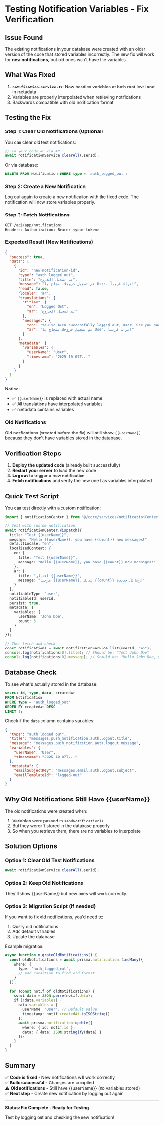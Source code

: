 # Testing Notification Variables - Fix Verification

## Issue Found

The existing notifications in your database were created with an older version of the code that stored variables incorrectly. The new fix will work for **new notifications**, but old ones won't have the variables.

## What Was Fixed

1. **`notification.service.ts`**: Now handles variables at both root level and in metadata
2. Variables are properly interpolated when retrieving notifications
3. Backwards compatible with old notification format

## Testing the Fix

### Step 1: Clear Old Notifications (Optional)

You can clear old test notifications:

```typescript
// In your code or via API
await notificationService.clearAll(userId);
```

Or via database:
```sql
DELETE FROM Notification WHERE type = 'auth_logged_out';
```

### Step 2: Create a New Notification

Log out again to create a new notification with the fixed code. The notification will now store variables properly.

### Step 3: Fetch Notifications

```bash
GET /api/app/notifications
Headers: Authorization: Bearer <your-token>
```

### Expected Result (New Notifications)

```json
{
  "success": true,
  "data": [
    {
      "id": "new-notification-id",
      "type": "auth_logged_out",
      "title": "تم تسجيل الخروج",
      "message": "تم تسجيل خروجك بنجاح يا User. نراك قريباً!",
      "read": false,
      "locale": "ar",
      "translations": {
        "titles": {
          "en": "Logged Out",
          "ar": "تم تسجيل الخروج"
        },
        "messages": {
          "en": "You've been successfully logged out, User. See you soon!",
          "ar": "تم تسجيل خروجك بنجاح يا User. نراك قريباً!"
        }
      },
      "metadata": {
        "variables": {
          "userName": "User",
          "timestamp": "2025-10-07T..."
        }
      }
    }
  ]
}
```

Notice:
- ✅ `{{userName}}` is replaced with actual name
- ✅ All translations have interpolated variables
- ✅ metadata contains variables

### Old Notifications

Old notifications (created before the fix) will still show `{{userName}}` because they don't have variables stored in the database.

## Verification Steps

1. **Deploy the updated code** (already built successfully)
2. **Restart your server** to load the new code
3. **Log out** to trigger a new notification
4. **Fetch notifications** and verify the new one has variables interpolated

## Quick Test Script

You can test directly with a custom notification:

```typescript
import { notificationCenter } from "@/core/services/notificationCenter";

// Test with custom notification
await notificationCenter.dispatch({
  title: "Test {{userName}}",
  message: "Hello {{userName}}, you have {{count}} new messages!",
  defaultLocale: "en",
  localizedContent: {
    en: {
      title: "Test {{userName}}",
      message: "Hello {{userName}}, you have {{count}} new messages!"
    },
    ar: {
      title: "اختبار {{userName}}",
      message: "مرحباً {{userName}}، لديك {{count}} رسائل جديدة!"
    }
  },
  notifiableType: "user",
  notifiableId: userId,
  persist: true,
  metadata: {
    variables: {
      userName: "John Doe",
      count: 5
    }
  }
});

// Then fetch and check
const notifications = await notificationService.list(userId, "en");
console.log(notifications[0].title); // Should be: "Test John Doe"
console.log(notifications[0].message); // Should be: "Hello John Doe, you have 5 new messages!"
```

## Database Check

To see what's actually stored in the database:

```sql
SELECT id, type, data, createdAt 
FROM Notification 
WHERE type = 'auth_logged_out' 
ORDER BY createdAt DESC 
LIMIT 1;
```

Check if the `data` column contains variables:
```json
{
  "type": "auth_logged_out",
  "title": "messages.push_notification.auth.logout.title",
  "message": "messages.push_notification.auth.logout.message",
  "variables": {
    "userName": "User",
    "timestamp": "2025-10-07T..."
  },
  "metadata": {
    "emailSubjectKey": "messages.email.auth.logout.subject",
    "emailTemplateId": "logged-out"
  }
}
```

## Why Old Notifications Still Have {{userName}}

The old notifications were created when:
1. Variables were passed to `sendNotification()`
2. But they weren't stored in the database properly
3. So when you retrieve them, there are no variables to interpolate

## Solution Options

### Option 1: Clear Old Test Notifications
```typescript
await notificationService.clearAll(userId);
```

### Option 2: Keep Old Notifications
They'll show {{userName}} but new ones will work correctly.

### Option 3: Migration Script (if needed)
If you want to fix old notifications, you'd need to:
1. Query old notifications
2. Add default variables
3. Update the database

Example migration:
```typescript
async function migrateOldNotifications() {
  const oldNotifications = await prisma.notification.findMany({
    where: {
      type: 'auth_logged_out',
      // Add condition to find old format
    }
  });

  for (const notif of oldNotifications) {
    const data = JSON.parse(notif.data);
    if (!data.variables) {
      data.variables = {
        userName: "User", // Default value
        timestamp: notif.createdAt.toISOString()
      };
      await prisma.notification.update({
        where: { id: notif.id },
        data: { data: JSON.stringify(data) }
      });
    }
  }
}
```

## Summary

✅ **Code is fixed** - New notifications will work correctly  
✅ **Build successful** - Changes are compiled  
⚠️ **Old notifications** - Still have {{userName}} (no variables stored)  
✅ **Next step** - Create new notification by logging out again  

---

**Status: Fix Complete - Ready for Testing**

Test by logging out and checking the new notification!

